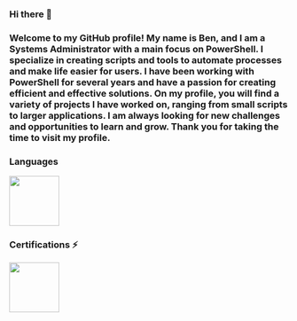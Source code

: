 ### Hi there 👋

### Welcome to my GitHub profile! My name is Ben, and I am a Systems Administrator with a main focus on PowerShell. I specialize in creating scripts and tools to automate processes and make life easier for users. I have been working with PowerShell for several years and have a passion for creating efficient and effective solutions. On my profile, you will find a variety of projects I have worked on, ranging from small scripts to larger applications. I am always looking for new challenges and opportunities to learn and grow. Thank you for taking the time to visit my profile.

### Languages 
<img src="https://3.bp.blogspot.com/-a7jPVdFk9Hw/W_XeTJX6JyI/AAAAAAAAC2c/HCtxP0wSSs0wEMKJOYq7pivEJaSVin92gCLcBGAs/s1600/powershell.png" height="90" width="90">


### Certifications ⚡
<img src="https://images.credly.com/size/340x340/images/00634f82-b07f-4bbd-a6bb-53de397fc3a6/image.png" height="90" width="90">


<!--
**bwilli-dev/bwilli-dev** is a ✨ _special_ ✨ repository because its `README.md` (this file) appears on your GitHub profile.

Here are some ideas to get you started:

- 🔭 I’m currently working on ...
- 🌱 I’m currently learning ...
- 👯 I’m looking to collaborate on ...
- 🤔 I’m looking for help with ...
- 💬 Ask me about ...
- 📫 How to reach me: ...
- 😄 Pronouns: ...
- ⚡ Fun fact: ...
-->

